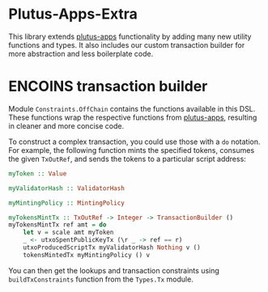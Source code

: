 # Plutus-Apps-Extra

This library extends [plutus-apps](https://github.com/input-output-hk/plutus-apps) functionality by adding many new utility functions and types. It also includes our custom transaction builder for more abstraction and less boilerplate code.

# ENCOINS transaction builder

Module `Constraints.OffChain` contains the functions available in this DSL. These functions wrap the respective functions from [plutus-apps](https://github.com/input-output-hk/plutus-apps), resulting in cleaner and more concise code.

To construct a complex transaction, you could use those with a `do` notation. For example, the following function mints the specified tokens, consumes the given `TxOutRef`, and sends the tokens to a particular script address:
```haskell
myToken :: Value

myValidatorHash :: ValidatorHash

myMintingPolicy :: MintingPolicy

myTokensMintTx :: TxOutRef -> Integer -> TransactionBuilder ()
myTokensMintTx ref amt = do
    let v = scale amt myToken
    _ <- utxoSpentPublicKeyTx (\r _ -> ref == r)
    utxoProducedScriptTx myValidatorHash Nothing v ()
    tokensMintedTx myMintingPolicy () v
```

You can then get the lookups and transaction constraints using `buildTxConstraints` function from the `Types.Tx` module.